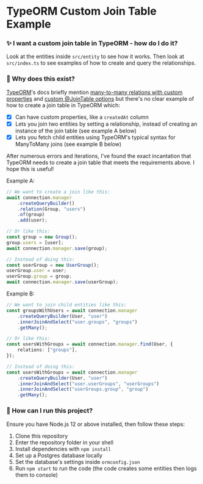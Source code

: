 # TypeORM Custom Join Table Example

### ✨ I want a custom join table in TypeORM - how do I do it?

Look at the entities inside `src/entity` to see how it works. Then look at `src/index.ts` to see examples of how to create and query the relationships.

### 🤔 Why does this exist?

[TypeORM](https://github.com/typeorm/typeorm)'s docs briefly mention [many-to-many relations with custom properties](https://typeorm.io/#/many-to-many-relations/many-to-many-relations-with-custom-properties) and [custom @JoinTable options](https://github.com/typeorm/typeorm/blob/master/docs/relations.md#jointable-options) but there's no clear example of how to create a join table in TypeORM which:

- [x] Can have custom properties, like a `createdAt` column
- [x] Lets you join two entities by setting a relationship, instead of creating an instance of the join table (see example A below)
- [x] Lets you fetch child entities using TypeORM's typical syntax for ManyToMany joins (see example B below)

After numerous errors and iterations, I've found the exact incantation that TypeORM needs to create a join table that meets the requirements above. I hope this is useful!

Example A:

```typescript
// We want to create a join like this:
await connection.manager
    .createQueryBuilder()
    .relation(Group, "users")
    .of(group)
    .add(user);

// Or like this:
const group = new Group();
group.users = [user];
await connection.manager.save(group);

// Instead of doing this:
const userGroup = new UserGroup();
userGroup.user = user;
userGroup.group = group;
await connection.manager.save(userGroup);
```

Example B:
```typescript
// We want to join child entities like this:
const groupsWithUsers = await connection.manager
    .createQueryBuilder(User, "user")
    .innerJoinAndSelect("user.groups", "groups")
    .getMany();

// Or like this:
const usersWithGroups = await connection.manager.find(User, {
    relations: ["groups"],
});

// Instead of doing this:
const usersWithGroups = await connection.manager
    .createQueryBuilder(User, "user")
    .innerJoinAndSelect("user.userGroups", "userGroups")
    .innerJoinAndSelect("userGroups.group", "group")
    .getMany();
```

### 🐣 How can I run this project?

Ensure you have Node.js 12 or above installed, then follow these steps:

1. Clone this repository
2. Enter the repository folder in your shell
3. Install dependencies with `npm install`
4. Set up a Postgres database locally
5. Set the database's settings inside `ormconfig.json`
6. Run `npm start` to run the code (the code creates some entities then logs them to console)
